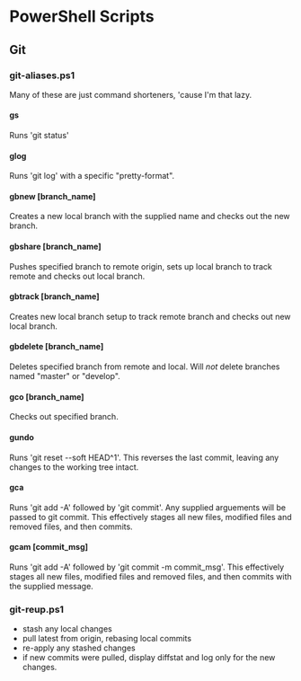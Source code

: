 # PowerShell Scripts

## Git

### git-aliases.ps1
Many of these are just command shorteners, 'cause I'm that lazy.

#### gs
Runs 'git status'

#### glog
Runs 'git log' with a specific "pretty-format".

#### gbnew [branch_name]
Creates a new local branch with the supplied name and checks out the new branch.

#### gbshare [branch_name]
Pushes specified branch to remote origin, sets up local branch to track remote and checks out local branch.

#### gbtrack [branch_name]
Creates new local branch setup to track remote branch and checks out new local branch.

#### gbdelete [branch_name]
Deletes specified branch from remote and local. Will *not* delete branches named "master" or "develop".

#### gco [branch_name]
Checks out specified branch.

#### gundo
Runs 'git reset --soft HEAD^1'. This reverses the last commit, leaving any changes to the working tree intact.

#### gca
Runs 'git add -A' followed by 'git commit'. Any supplied arguements will be passed to git commit.
This effectively stages all new files, modified files and removed files, and then commits.

#### gcam [commit_msg]
Runs 'git add -A' followed by 'git commit -m commit_msg'.
This effectively stages all new files, modified files and removed files, and then commits with the supplied message.

### git-reup.ps1
* stash any local changes
* pull latest from origin, rebasing local commits
* re-apply any stashed changes
* if new commits were pulled, display diffstat and log only for the new changes.
